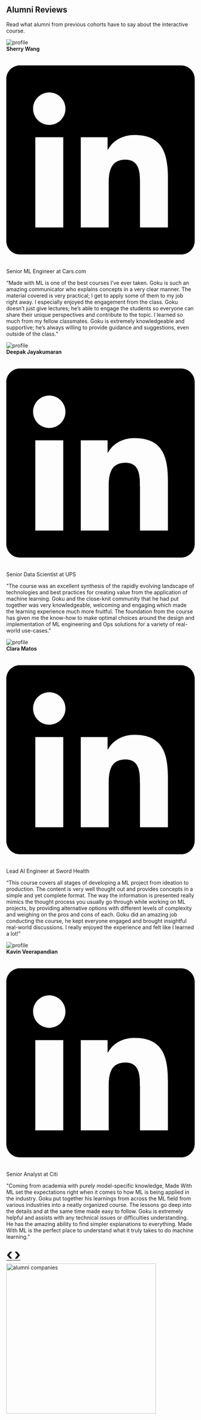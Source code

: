 <!-- Alumni reviews -->
<h2 id="alumni-reviews" class="ai-center-all mt-0 mb-2 md-typeset">Alumni Reviews</h2>
<p class="ai-section-subheader ai-center-all mb-0">Read what alumni from previous cohorts have to say about the interactive course.</p>

<div id="reviews" class="carousel slide" data-ride="carousel" data-interval="5000" data-aos="fade-up" data-aos-easing="ease-out-cubic" data-aos-duration="1000">
    <div class="carousel-inner">
        <div class="carousel-item active px-4">
            <div class="row">
                <div class="col-md-12 mb-2">
                    <div class="card ai-testimonial-card ai-review-card mt-2">
                        <div class="card-body">
                            <div>
                                <div class="row">
                                    <div class="col-3 col-sm-1 pr-0 ai-center-all">
                                        <img class="ai-testimonial-profile-image" src="/static/images/testimonials/sherry_wang.jpeg" alt="profile">
                                    </div>
                                    <div class="col-9 col-md-10 pl-2">
                                        <div>
                                            <b>Sherry Wang</b>
                                            <a href="https://www.linkedin.com/in/sherrywang31/" target="_blank">
                                                <span class="twemoji linkedin ml-1">
                                                    <svg xmlns="http://www.w3.org/2000/svg" viewBox="0 0 448 512"><path d="M416 32H31.9C14.3 32 0 46.5 0 64.3v383.4C0 465.5 14.3 480 31.9 480H416c17.6 0 32-14.5 32-32.3V64.3c0-17.8-14.4-32.3-32-32.3zM135.4 416H69V202.2h66.5V416zm-33.2-243c-21.3 0-38.5-17.3-38.5-38.5S80.9 96 102.2 96c21.2 0 38.5 17.3 38.5 38.5 0 21.3-17.2 38.5-38.5 38.5zm282.1 243h-66.4V312c0-24.8-.5-56.7-34.5-56.7-34.6 0-39.9 27-39.9 54.9V416h-66.4V202.2h63.7v29.2h.9c8.9-16.8 30.6-34.5 62.9-34.5 67.2 0 79.7 44.3 79.7 101.9V416z"></path></svg>
                                                </span>
                                            </a>
                                        </div>
                                <span class="ai-testimonial-org">Senior ML Engineer at Cars.com</span>
                                    </div>
                                </div>
                            </div>
                            <p class="card-subtitle">“Made with ML is one of the best courses I’ve ever taken. Goku is such an amazing communicator who explains concepts in a very clear manner. The material covered is very practical; I get to apply some of them to my job right away. I especially enjoyed the engagement from the class. Goku doesn’t just give lectures; he’s able to engage the students so everyone can share their unique perspectives and contribute to the topic. I learned so much from my fellow classmates. Goku is extremely knowledgeable and supportive; he’s always willing to provide guidance and suggestions, even outside of the class.”</p>
                        </div>
                    </div>
                </div>
            </div>
        </div>
        <div class="carousel-item px-4">
            <div class="row">
                <div class="col-md-12 mb-2">
                    <div class="card ai-testimonial-card ai-review-card mt-2">
                        <div class="card-body">
                            <div>
                                <div class="row">
                                    <div class="col-3 col-sm-1 pr-0 ai-center-all">
                                        <img class="ai-testimonial-profile-image" src="/static/images/testimonials/deepak_jayakumaran.jpeg" alt="profile">
                                    </div>
                                    <div class="col-9 col-md-10 pl-2">
                                        <div>
                                            <b>Deepak Jayakumaran</b>
                                            <a href="https://www.linkedin.com/in/deepakjayakumaran/" target="_blank">
                                                <span class="twemoji linkedin ml-1">
                                                    <svg xmlns="http://www.w3.org/2000/svg" viewBox="0 0 448 512"><path d="M416 32H31.9C14.3 32 0 46.5 0 64.3v383.4C0 465.5 14.3 480 31.9 480H416c17.6 0 32-14.5 32-32.3V64.3c0-17.8-14.4-32.3-32-32.3zM135.4 416H69V202.2h66.5V416zm-33.2-243c-21.3 0-38.5-17.3-38.5-38.5S80.9 96 102.2 96c21.2 0 38.5 17.3 38.5 38.5 0 21.3-17.2 38.5-38.5 38.5zm282.1 243h-66.4V312c0-24.8-.5-56.7-34.5-56.7-34.6 0-39.9 27-39.9 54.9V416h-66.4V202.2h63.7v29.2h.9c8.9-16.8 30.6-34.5 62.9-34.5 67.2 0 79.7 44.3 79.7 101.9V416z"></path></svg>
                                                </span>
                                            </a>
                                        </div>
                                <span class="ai-testimonial-org">Senior Data Scientist at UPS</span>
                                    </div>
                                </div>
                            </div>
                            <p class="card-subtitle">"The course was an excellent synthesis of the rapidly evolving landscape of technologies and best practices for creating value from the application of machine learning. Goku and the close-knit community that he had put together was very knowledgeable, welcoming and engaging which made the learning experience much more fruitful. The foundation from the course has given me the know-how to make optimal choices around the design and implementation of ML engineering and Ops solutions for a variety of real-world use-cases."</p>
                        </div>
                    </div>
                </div>
            </div>
        </div>
        <div class="carousel-item px-4">
            <div class="row">
                <div class="col-md-12 mb-2">
                    <div class="card ai-testimonial-card ai-review-card mt-2">
                        <div class="card-body">
                            <div>
                                <div class="row">
                                    <div class="col-3 col-sm-1 pr-0 ai-center-all">
                                        <img class="ai-testimonial-profile-image" src="/static/images/testimonials/clara_matos.jpeg" alt="profile">
                                    </div>
                                    <div class="col-9 col-md-10 pl-2">
                                        <div>
                                            <b>Clara Matos</b>
                                            <a href="https://www.linkedin.com/in/claramatos/" target="_blank">
                                                <span class="twemoji linkedin ml-1">
                                                    <svg xmlns="http://www.w3.org/2000/svg" viewBox="0 0 448 512"><path d="M416 32H31.9C14.3 32 0 46.5 0 64.3v383.4C0 465.5 14.3 480 31.9 480H416c17.6 0 32-14.5 32-32.3V64.3c0-17.8-14.4-32.3-32-32.3zM135.4 416H69V202.2h66.5V416zm-33.2-243c-21.3 0-38.5-17.3-38.5-38.5S80.9 96 102.2 96c21.2 0 38.5 17.3 38.5 38.5 0 21.3-17.2 38.5-38.5 38.5zm282.1 243h-66.4V312c0-24.8-.5-56.7-34.5-56.7-34.6 0-39.9 27-39.9 54.9V416h-66.4V202.2h63.7v29.2h.9c8.9-16.8 30.6-34.5 62.9-34.5 67.2 0 79.7 44.3 79.7 101.9V416z"></path></svg>
                                                </span>
                                            </a>
                                        </div>
                                <span class="ai-testimonial-org">Lead AI Engineer at Sword Health</span>
                                    </div>
                                </div>
                            </div>
                            <p class="card-subtitle">“This course covers all stages of developing a ML project from ideation to production. The content is very well thought out and provides concepts in a simple and yet complete format. The way the information is presented really mimics the thought process you usually go through while working on ML projects, by providing alternative options with different levels of complexity and weighing on the pros and cons of each. Goku did an amazing job conducting the course, he kept everyone engaged and brought insightful real-world discussions. I really enjoyed the experience and felt like I learned a lot!”</p>
                        </div>
                    </div>
                </div>
            </div>
        </div>
        <div class="carousel-item px-4">
            <div class="row">
                <div class="col-md-12 mb-2">
                    <div class="card ai-testimonial-card ai-review-card mt-2">
                        <div class="card-body">
                            <div>
                                <div class="row">
                                    <div class="col-3 col-sm-1 pr-0 ai-center-all">
                                        <img class="ai-testimonial-profile-image" src="/static/images/testimonials/kavin_veerapandian.jpeg" alt="profile">
                                    </div>
                                    <div class="col-9 col-md-10 pl-2">
                                        <div>
                                            <b>Kavin Veerapandian</b>
                                            <a href="https://www.linkedin.com/in/kavin-veerapandian-b18537191/" target="_blank">
                                                <span class="twemoji linkedin ml-1">
                                                    <svg xmlns="http://www.w3.org/2000/svg" viewBox="0 0 448 512"><path d="M416 32H31.9C14.3 32 0 46.5 0 64.3v383.4C0 465.5 14.3 480 31.9 480H416c17.6 0 32-14.5 32-32.3V64.3c0-17.8-14.4-32.3-32-32.3zM135.4 416H69V202.2h66.5V416zm-33.2-243c-21.3 0-38.5-17.3-38.5-38.5S80.9 96 102.2 96c21.2 0 38.5 17.3 38.5 38.5 0 21.3-17.2 38.5-38.5 38.5zm282.1 243h-66.4V312c0-24.8-.5-56.7-34.5-56.7-34.6 0-39.9 27-39.9 54.9V416h-66.4V202.2h63.7v29.2h.9c8.9-16.8 30.6-34.5 62.9-34.5 67.2 0 79.7 44.3 79.7 101.9V416z"></path></svg>
                                                </span>
                                            </a>
                                        </div>
                                <span class="ai-testimonial-org">Senior Analyst at Citi</span>
                                    </div>
                                </div>
                            </div>
                            <p class="card-subtitle">"Coming from academia with purely model-specific knowledge, Made With ML set the expectations right when it comes to how ML is being applied in the industry. Goku put together his learnings from across the ML field from various industries into a neatly organized course. The lessons go deep into the details and at the same time made easy to follow. Goku is extremely helpful and assists with any technical issues or difficulties understanding. He has the amazing ability to find simpler explanations to everything. Made With ML is the perfect place to understand what it truly takes to do machine learning.”</p>
                        </div>
                    </div>
                </div>
            </div>
        </div>
    </div>
    <a class="carousel-control-prev" style="width: 0%;" href="#reviews" role="button" data-slide="prev">
        <span style="font-size: 2.5rem; font-weight: 700;">&lsaquo;</span>
    </a>
    <a class="carousel-control-next" style="width: 0%;" href="#reviews" role="button" data-slide="next">
        <span style="font-size: 2.5rem; font-weight: 700;">&rsaquo;</span>
    </a>
</div>

<div class="ai-center-all" style="margin-top: 0rem; margin-bottom: 2.5rem;">
    <img style="width: 25rem;" src="/static/images/alumni_companies.png" alt="alumni companies">
</div>
